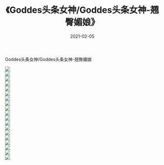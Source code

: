 ﻿---
layout: post
title:  《Goddes头条女神/Goddes头条女神-翘臀媚娘》
date:   2021-02-05
img: http://img.660000.xyz/Sharelink/网络美图/2021/Goddes头条女神/Goddes头条女神-翘臀媚娘/000.jpg
categories: [美女, 清纯, 唯美]
---

Goddes头条女神/Goddes头条女神-翘臀媚娘

 ![](http://img.660000.xyz/Sharelink/网络美图/2021/Goddes头条女神/Goddes头条女神-翘臀媚娘/001.jpg) <br>![](http://img.660000.xyz/Sharelink/网络美图/2021/Goddes头条女神/Goddes头条女神-翘臀媚娘/002.jpg) <br>![](http://img.660000.xyz/Sharelink/网络美图/2021/Goddes头条女神/Goddes头条女神-翘臀媚娘/003.jpg) <br>![](http://img.660000.xyz/Sharelink/网络美图/2021/Goddes头条女神/Goddes头条女神-翘臀媚娘/004.jpg) <br>![](http://img.660000.xyz/Sharelink/网络美图/2021/Goddes头条女神/Goddes头条女神-翘臀媚娘/005.jpg) <br>![](http://img.660000.xyz/Sharelink/网络美图/2021/Goddes头条女神/Goddes头条女神-翘臀媚娘/006.jpg) <br>![](http://img.660000.xyz/Sharelink/网络美图/2021/Goddes头条女神/Goddes头条女神-翘臀媚娘/007.jpg) <br>![](http://img.660000.xyz/Sharelink/网络美图/2021/Goddes头条女神/Goddes头条女神-翘臀媚娘/008.jpg) <br>![](http://img.660000.xyz/Sharelink/网络美图/2021/Goddes头条女神/Goddes头条女神-翘臀媚娘/009.jpg) <br>![](http://img.660000.xyz/Sharelink/网络美图/2021/Goddes头条女神/Goddes头条女神-翘臀媚娘/010.jpg) <br>![](http://img.660000.xyz/Sharelink/网络美图/2021/Goddes头条女神/Goddes头条女神-翘臀媚娘/011.jpg) <br>![](http://img.660000.xyz/Sharelink/网络美图/2021/Goddes头条女神/Goddes头条女神-翘臀媚娘/012.jpg) <br>![](http://img.660000.xyz/Sharelink/网络美图/2021/Goddes头条女神/Goddes头条女神-翘臀媚娘/013.jpg) <br>![](http://img.660000.xyz/Sharelink/网络美图/2021/Goddes头条女神/Goddes头条女神-翘臀媚娘/014.jpg) <br>![](http://img.660000.xyz/Sharelink/网络美图/2021/Goddes头条女神/Goddes头条女神-翘臀媚娘/015.jpg) <br>![](http://img.660000.xyz/Sharelink/网络美图/2021/Goddes头条女神/Goddes头条女神-翘臀媚娘/016.jpg) <br>![](http://img.660000.xyz/Sharelink/网络美图/2021/Goddes头条女神/Goddes头条女神-翘臀媚娘/017.jpg) <br>![](http://img.660000.xyz/Sharelink/网络美图/2021/Goddes头条女神/Goddes头条女神-翘臀媚娘/018.jpg) <br>![](http://img.660000.xyz/Sharelink/网络美图/2021/Goddes头条女神/Goddes头条女神-翘臀媚娘/019.jpg) <br>